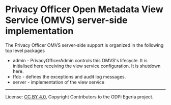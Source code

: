 <!-- SPDX-License-Identifier: CC-BY-4.0 -->
<!-- Copyright Contributors to the ODPi Egeria project. -->

# Privacy Officer Open Metadata View Service (OMVS) server-side implementation

The Privacy Officer OMVS server-side support is organized in the following top level packages 

* admin -  PrivacyOfficerAdmin controls this OMVS's lifecycle. It is initialised here receiving the view service configuration. It is shutdown here.
* ffdc - defines the exceptions and audit log messages.
* server - implementation of the view service

----
License: [CC BY 4.0](https://creativecommons.org/licenses/by/4.0/),
Copyright Contributors to the ODPi Egeria project.